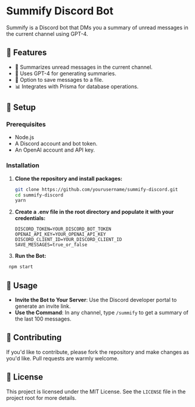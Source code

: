 # Summify Discord Bot

Summify is a Discord bot that DMs you a summary of unread messages in the current channel using GPT-4.

## 🌟 Features

- 📝 Summarizes unread messages in the current channel.
- 🤖 Uses GPT-4 for generating summaries.
- 💾 Option to save messages to a file.
- 📊 Integrates with Prisma for database operations.

## 🚀 Setup

### Prerequisites

- Node.js
- A Discord account and bot token.
- An OpenAI account and API key.

### Installation

1. **Clone the repository and install packages:**
   ```bash
   git clone https://github.com/yourusername/summify-discord.git
   cd summify-discord
   yarn
   ```
2. **Create a .env file in the root directory and populate it with your credentials:**
   ```
   DISCORD_TOKEN=YOUR_DISCORD_BOT_TOKEN
   OPENAI_API_KEY=YOUR_OPENAI_API_KEY
   DISCORD_CLIENT_ID=YOUR_DISCORD_CLIENT_ID
   SAVE_MESSAGES=true_or_false
   ```
3. **Run the Bot:**
  ```bash
   npm start
   ```

## 📜 Usage

- **Invite the Bot to Your Server**: Use the Discord developer portal to generate an invite link.
- **Use the Command**: In any channel, type `/summify` to get a summary of the last 100 messages.

## 🤝 Contributing

If you'd like to contribute, please fork the repository and make changes as you'd like. Pull requests are warmly welcome.

## 📄 License

This project is licensed under the MIT License. See the `LICENSE` file in the project root for more details.

